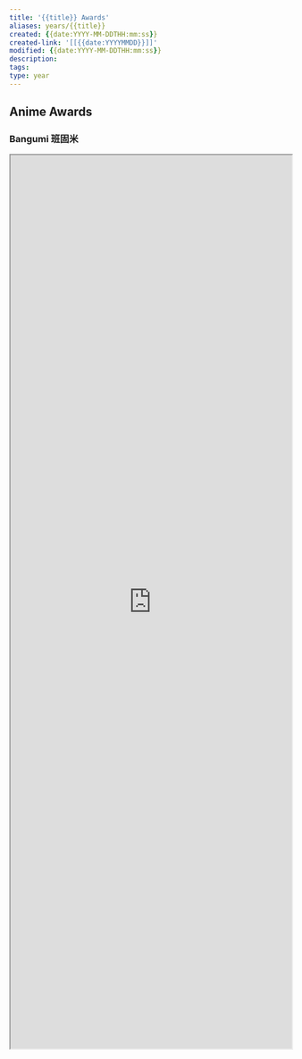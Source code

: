 ```yaml
---
title: '{{title}} Awards'
aliases: years/{{title}}
created: {{date:YYYY-MM-DDTHH:mm:ss}}
created-link: '[[{{date:YYYYMMDD}}]]'
modified: {{date:YYYY-MM-DDTHH:mm:ss}}
description: 
tags: 
type: year
---
```


## Anime Awards

### Bangumi 班固米

<iframe src='https://bgm.tv/award/{{title}}' style='height:40vh;width:100%' class='iframe-radius' allow='fullscreen'/><center>via: <a href='https://bgm.tv/award/{{title}}' target='_blank' class='external-link'>https://bgm.tv/award/{{title}}</a></center>

### Animecorner

<iframe src='https://animecorner.me/{{title}}-anime-of-the-year-awards-winners/' style='height:40vh;width:100%' class='iframe-radius' allow='fullscreen'/><center>via: <a href='https://animecorner.me/{{title}}-anime-of-the-year-awards-winners/' target='_blank' class='external-link'>https://animecorner.me/{{title}}-anime-of-the-year-awards-winners/</a></center>

## Game Awards

### Steam

<iframe src='https://store.steampowered.com/steamawards/{{title}}?l=schinese' style='height:40vh;width:100%' class='iframe-radius' allow='fullscreen'/><center>via: <a href='https://store.steampowered.com/steamawards/{{title}}?l=schinese' target='_blank' class='external-link'>https://store.steampowered.com/steamawards/{{title}}?l=schinese</a></center>

### TGA

<iframe src='https://thegameawards.com/rewind/year-{{title}}' style='height:40vh;width:100%' class='iframe-radius' allow='fullscreen'/><center>via: <a href='https://thegameawards.com/rewind/year-{{title}}' target='_blank' class='external-link'>https://thegameawards.com/rewind/year-{{title}}</a></center>

### Metacritic

<iframe src='https://www.metacritic.com/browse/games/score/metascore/year/all/filtered?view=detailed&sort=desc&year_selected={{title}}' style='height:40vh;width:100%' class='iframe-radius' allow='fullscreen'/><center>via: <a href='https://www.metacritic.com/browse/games/score/metascore/year/all/filtered?view=detailed&sort=desc&year_selected={{title}}' target='_blank' class='external-link'>https://www.metacritic.com/browse/games/score/metascore/year/all/filtered?view=detailed&sort=desc&year_selected={{title}}</a></center>

## Novel Awards

### Douban

<iframe src='https://book.douban.com/annual/{{title}}' style='height:40vh;width:100%' class='iframe-radius' allow='fullscreen'/><center>via: <a href='https://book.douban.com/annual/{{title}}' target='_blank' class='external-link'>https://book.douban.com/annual/{{title}}</a></center>

## Movie Awards

### Douban

<iframe src='https://movie.douban.com/annual/{{title}}' style='height:40vh;width:100%' class='iframe-radius' allow='fullscreen'/><center>via: <a href='https://movie.douban.com/annual/{{title}}' target='_blank' class='external-link'>https://movie.douban.com/annual/{{title}}</a></center>

### Academy

<iframe src='https://www.imdb.com/event/ev0000003/{{title}}/1/' style='height:40vh;width:100%' class='iframe-radius' allow='fullscreen'/><center>via: <a href='https://www.imdb.com/event/ev0000003/{{title}}/1/' target='_blank' class='external-link'>https://www.imdb.com/event/ev0000003/{{title}}/1/</a></center>

## Music Awards

### Douban

<iframe src='https://music.douban.com/annual/{{title}}' style='height:40vh;width:100%' class='iframe-radius' allow='fullscreen'/><center>via: <a href='https://music.douban.com/annual/{{title}}' target='_blank' class='external-link'>https://music.douban.com/annual/{{title}}</a></center>

## Coding Awards

### Product Hunt

<iframe src=' https://www.producthunt.com/golden-kitty-awards/hall-of-fame?year={{title}}' style='height:40vh;width:100%' class='iframe-radius' allow='fullscreen'/><center>via: <a href=' https://www.producthunt.com/golden-kitty-awards/hall-of-fame?year={{title}}' target='_blank' class='external-link'> https://www.producthunt.com/golden-kitty-awards/hall-of-fame?year={{title}}</a></center>

## Mobile

### Apple Store

<iframe src='https://developer.apple.com/design/awards/{{title}}' style='height:40vh;width:100%' class='iframe-radius' allow='fullscreen'/><center>via: <a href='https://developer.apple.com/design/awards/{{title}}' target='_blank' class='external-link'>https://developer.apple.com/design/awards/{{title}}</a></center>

### Google Play

<iframe src='https://play.google.com/store/apps/editorial?id=mc_bestof{{title}}_xfn_fcp&hl=en' style='height:40vh;width:100%' class='iframe-radius' allow='fullscreen'/><center>via: <a href='https://play.google.com/store/apps/editorial?id=mc_bestof{{title}}_xfn_fcp&hl=en' target='_blank' class='external-link'>https://play.google.com/store/apps/editorial?id=mc_bestof{{title}}_xfn_fcp&hl=en</a></center>

## Hentai Awards #nsfw

### Moe Game

<iframe src='https://moe-gameaward.com/prize/{{title}}' style='height:40vh;width:100%' class='iframe-radius' allow='fullscreen'/><center>via: <a href='https://moe-gameaward.com/prize/{{title}}' target='_blank' class='external-link'>https://moe-gameaward.com/prize/{{title}}</a></center>

###  DLsite Game Sale Ranking

<iframe src='https://www.dlsite.com/maniax/ranking/year?year={{title}}&sort=sale&category=game' style='height:40vh;width:100%' class='iframe-radius' allow='fullscreen'/><center>via: <a href='https://www.dlsite.com/maniax/ranking/year?year={{title}}&sort=sale&category=game' target='_blank' class='external-link'>https://www.dlsite.com/maniax/ranking/year?year={{title}}&sort=sale&category=game</a></center>

### DLsite Voice Sale Ranking

<iframe src='https://www.dlsite.com/maniax/ranking/year?year={{title}}&sort=sale&category=voice' style='height:40vh;width:100%' class='iframe-radius' allow='fullscreen'/><center>via: <a href='https://www.dlsite.com/maniax/ranking/year?year={{title}}&sort=sale&category=voice' target='_blank' class='external-link'>https://www.dlsite.com/maniax/ranking/year?year={{title}}&sort=sale&category=voice</a></center>

### DLsite Comic Sale Ranking

<iframe src='https://www.dlsite.com/maniax/ranking/year?year={{title}}&sort=sale&category=comic' style='height:40vh;width:100%' class='iframe-radius' allow='fullscreen'/><center>via: <a href='https://www.dlsite.com/maniax/ranking/year?year={{title}}&sort=sale&category=comic' target='_blank' class='external-link'>https://www.dlsite.com/maniax/ranking/year?year={{title}}&sort=sale&category=comic</a></center>


